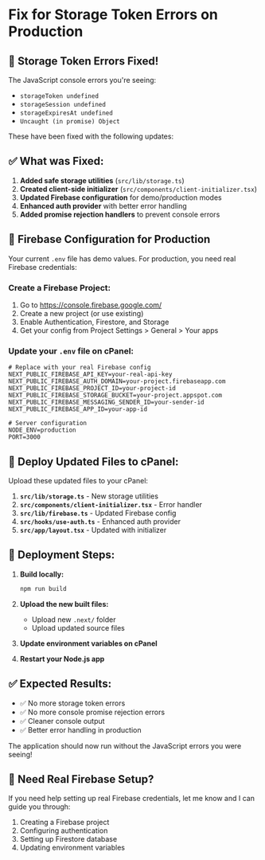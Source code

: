 # Fix for Storage Token Errors on Production

## 🚨 Storage Token Errors Fixed!

The JavaScript console errors you're seeing:
- `storageToken undefined`
- `storageSession undefined` 
- `storageExpiresAt undefined`
- `Uncaught (in promise) Object`

These have been fixed with the following updates:

## ✅ What was Fixed:

1. **Added safe storage utilities** (`src/lib/storage.ts`)
2. **Created client-side initializer** (`src/components/client-initializer.tsx`)
3. **Updated Firebase configuration** for demo/production modes
4. **Enhanced auth provider** with better error handling
5. **Added promise rejection handlers** to prevent console errors

## 🔧 Firebase Configuration for Production

Your current `.env` file has demo values. For production, you need real Firebase credentials:

### Create a Firebase Project:

1. Go to https://console.firebase.google.com/
2. Create a new project (or use existing)
3. Enable Authentication, Firestore, and Storage
4. Get your config from Project Settings > General > Your apps

### Update your `.env` file on cPanel:

```env
# Replace with your real Firebase config
NEXT_PUBLIC_FIREBASE_API_KEY=your-real-api-key
NEXT_PUBLIC_FIREBASE_AUTH_DOMAIN=your-project.firebaseapp.com
NEXT_PUBLIC_FIREBASE_PROJECT_ID=your-project-id
NEXT_PUBLIC_FIREBASE_STORAGE_BUCKET=your-project.appspot.com
NEXT_PUBLIC_FIREBASE_MESSAGING_SENDER_ID=your-sender-id
NEXT_PUBLIC_FIREBASE_APP_ID=your-app-id

# Server configuration
NODE_ENV=production
PORT=3000
```

## 🔄 Deploy Updated Files to cPanel:

Upload these updated files to your cPanel:

1. **`src/lib/storage.ts`** - New storage utilities
2. **`src/components/client-initializer.tsx`** - Error handler
3. **`src/lib/firebase.ts`** - Updated Firebase config
4. **`src/hooks/use-auth.ts`** - Enhanced auth provider
5. **`src/app/layout.tsx`** - Updated with initializer

## 🚀 Deployment Steps:

1. **Build locally:**
   ```bash
   npm run build
   ```

2. **Upload the new built files:**
   - Upload new `.next/` folder
   - Upload updated source files

3. **Update environment variables on cPanel**

4. **Restart your Node.js app**

## ✅ Expected Results:

- ✅ No more storage token errors
- ✅ No more console promise rejection errors  
- ✅ Cleaner console output
- ✅ Better error handling in production

The application should now run without the JavaScript errors you were seeing!

## 🔗 Need Real Firebase Setup?

If you need help setting up real Firebase credentials, let me know and I can guide you through:
1. Creating a Firebase project
2. Configuring authentication
3. Setting up Firestore database
4. Updating environment variables
